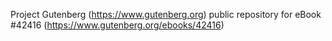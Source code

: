 Project Gutenberg (https://www.gutenberg.org) public repository for eBook #42416 (https://www.gutenberg.org/ebooks/42416)
